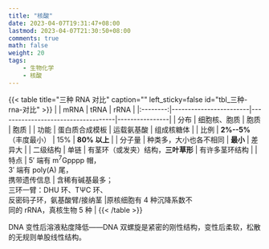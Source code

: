 ```yaml
---
title: "核酸"
date: 2023-04-07T19:31:47+08:00
lastmod: 2023-04-07T21:30:50+08:00
comments: true
math: false
weight: 20
tags:
    - 生物化学
    - 核酸
---
```


<!--more-->

{{< table title="三种 RNA 对比" caption="" left_sticky=false id="tbl_三种-rna-对比" >}}
|          | mRNA                   | tRNA                               | rRNA           |
|:--------:|------------------------|------------------------------------|----------------|
|   分布   | 细胞核、胞质           | 胞质                               | 胞质           |
|   功能   | 蛋白质合成模板         | 运载氨基酸                         | 组成核糖体     |
|   比例   | **2%--5%**（丰度最小） | 15%                                | **80% 以上**   |
|  分子量  | 种类多，大小也各不相同 | **最小**                           | 差异大         |
| 二级结构 | 单链                   | 有茎环（或发夹）结构，**三叶草形** | 有许多茎环结构 |
|   特点   | 5′ 端有 m<sup>7</sup>Gpppp 帽，<br/>3′ 端有 poly(A) 尾，<br/>携带遗传信息 | 含稀有碱基最多；<br/>三环一臂：DHU 环、TΨC 环、<br/>反密码子环，氨基酸臂/接纳茎 |原核细胞有 4 种沉降系数不<br/>同的 rRNA，真核生物 5 种 |
{{< /table >}}

DNA 变性后溶液粘度降低——DNA 双螺旋是紧密的刚性结构，变性后柔软，松散的无规则单股线性结构。


